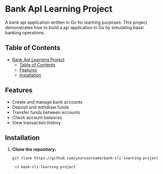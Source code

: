 # Bank ApI Learning Project

A bank api application written in Go for learning purposes. This project demonstrates how to build a api application in Go by simulating basic banking operations.

## Table of Contents

- [Bank ApI Learning Project](#bank-api-learning-project)
  - [Table of Contents](#table-of-contents)
  - [Features](#features)
  - [Installation](#installation)

## Features

- Create and manage bank accounts
- Deposit and withdraw funds
- Transfer funds between accounts
- Check account balances
- View transaction history

## Installation

1. **Clone the repository:**

   ```bash
   git clone https://github.com/yourusername/bank-cli-learning-project.git

    cd bank-cli-learning-project
    ```
